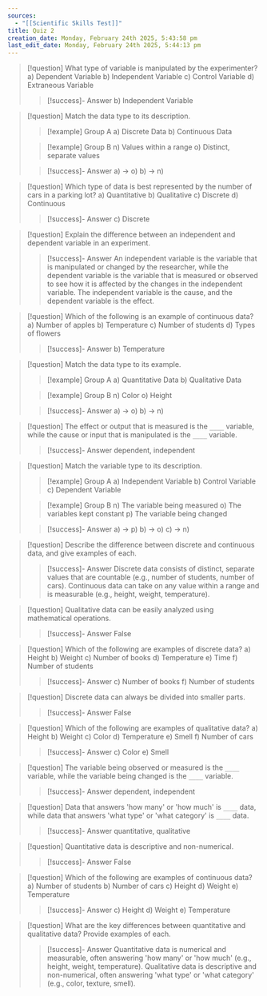 ```yaml
---
sources:
  - "[[Scientific Skills Test]]"
title: Quiz 2
creation_date: Monday, February 24th 2025, 5:43:58 pm
last_edit_date: Monday, February 24th 2025, 5:44:13 pm
---
```

> [!question] What type of variable is manipulated by the experimenter?
> a) Dependent Variable
> b) Independent Variable
> c) Control Variable
> d) Extraneous Variable
> > [!success]- Answer
> > b) Independent Variable

> [!question] Match the data type to its description.
> > [!example] Group A
> > a) Discrete Data
> > b) Continuous Data
>
> > [!example] Group B
> > n) Values within a range
> > o) Distinct, separate values
>
> > [!success]- Answer
> > a) -> o)
> > b) -> n)

> [!question] Which type of data is best represented by the number of cars in a parking lot?
> a) Quantitative
> b) Qualitative
> c) Discrete
> d) Continuous
> > [!success]- Answer
> > c) Discrete

> [!question] Explain the difference between an independent and dependent variable in an experiment.
> > [!success]- Answer
> > An independent variable is the variable that is manipulated or changed by the researcher, while the dependent variable is the variable that is measured or observed to see how it is affected by the changes in the independent variable.  The independent variable is the cause, and the dependent variable is the effect.

> [!question] Which of the following is an example of continuous data?
> a) Number of apples
> b) Temperature
> c) Number of students
> d) Types of flowers
> > [!success]- Answer
> > b) Temperature

> [!question] Match the data type to its example.
> > [!example] Group A
> > a) Quantitative Data
> > b) Qualitative Data
>
> > [!example] Group B
> > n) Color
> > o) Height
>
> > [!success]- Answer
> > a) -> o)
> > b) -> n)

> [!question] The effect or output that is measured is the `____` variable, while the cause or input that is manipulated is the `____` variable.
> > [!success]- Answer
> > dependent, independent

> [!question] Match the variable type to its description.
> > [!example] Group A
> > a) Independent Variable
> > b) Control Variable
> > c) Dependent Variable
>
> > [!example] Group B
> > n) The variable being measured
> > o) The variables kept constant
> > p) The variable being changed
>
> > [!success]- Answer
> > a) -> p)
> > b) -> o)
> > c) -> n)

> [!question] Describe the difference between discrete and continuous data, and give examples of each.
> > [!success]- Answer
> > Discrete data consists of distinct, separate values that are countable (e.g., number of students, number of cars). Continuous data can take on any value within a range and is measurable (e.g., height, weight, temperature).

> [!question] Qualitative data can be easily analyzed using mathematical operations.
> > [!success]- Answer
> > False

> [!question] Which of the following are examples of discrete data?
> a) Height
> b) Weight
> c) Number of books
> d) Temperature
> e) Time
> f) Number of students
> > [!success]- Answer
> > c) Number of books
> > f) Number of students

> [!question] Discrete data can always be divided into smaller parts.
> > [!success]- Answer
> > False

> [!question] Which of the following are examples of qualitative data?
> a) Height
> b) Weight
> c) Color
> d) Temperature
> e) Smell
> f) Number of cars
> > [!success]- Answer
> > c) Color
> > e) Smell

> [!question] The variable being observed or measured is the `____` variable, while the variable being changed is the `____` variable.
> > [!success]- Answer
> > dependent, independent

> [!question] Data that answers 'how many' or 'how much' is `____` data, while data that answers 'what type' or 'what category' is `____` data.
> > [!success]- Answer
> > quantitative, qualitative

> [!question] Quantitative data is descriptive and non-numerical.
> > [!success]- Answer
> > False

> [!question] Which of the following are examples of continuous data?
> a) Number of students
> b) Number of cars
> c) Height
> d) Weight
> e) Temperature
> > [!success]- Answer
> > c) Height
> > d) Weight
> > e) Temperature

> [!question] What are the key differences between quantitative and qualitative data? Provide examples of each.
> > [!success]- Answer
> > Quantitative data is numerical and measurable, often answering 'how many' or 'how much' (e.g., height, weight, temperature). Qualitative data is descriptive and non-numerical, often answering 'what type' or 'what category' (e.g., color, texture, smell).
